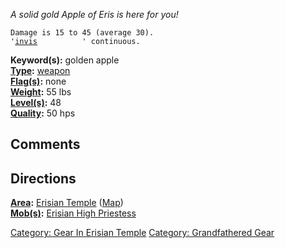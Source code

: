 *A solid gold Apple of Eris is here for you!*

`Damage is 15 to 45 (average 30).`  
`'`[`invis`](Invis.md "wikilink")`          ' continuous.`

**Keyword(s):** golden apple  
**[Type](:Category:_Object_Types.md "wikilink"):**
[weapon](:Category:_Melee_Weapons.md "wikilink")  
**[Flag(s)](:Category:_Object_Flags.md "wikilink"):** none  
**[Weight](Object_Weight.md "wikilink"):** 55 lbs  
**[Level(s)](Object_Level.md "wikilink"):** 48  
**[Quality](Object_Quality.md "wikilink"):** 50 hps  

## Comments

## Directions

**[Area](:Category:_Areas.md "wikilink"):** [Erisian
Temple](:Category:_Erisian_Temple.md "wikilink")
([Map](Erisian_Temple_Map.md "wikilink"))  
**[Mob(s)](:Category:_Mobs.md "wikilink"):** [Erisian High
Priestess](Erisian_High_Priestess "wikilink")  

[Category: Gear In Erisian
Temple](Category:_Gear_In_Erisian_Temple "wikilink") [Category:
Grandfathered Gear](Category:_Grandfathered_Gear "wikilink")
